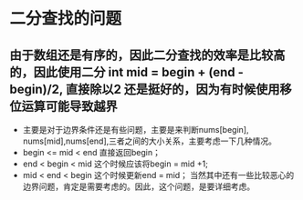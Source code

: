 # 二分查找的问题
## 由于数组还是有序的，因此二分查找的效率是比较高的，因此使用二分 int mid = begin + (end - begin)/2, 直接除以2 还是挺好的，因为有时候使用移位运算可能导致越界
- 主要是对于边界条件还是有些问题，主要是来判断nums[begin], nums[mid],nums[end],三者之间的大小关系，主要考虑一下几种情况。
- begin <= mid < end 直接返回begin；
- end < begin < mid 这个时候应该将begin = mid +1;
- mid < end < begin 这个时候更新end = mid；
当然其中还有一些比较恶心的边界问题，肯定是需要考虑的。因此，这个问题，是要详细考虑。

